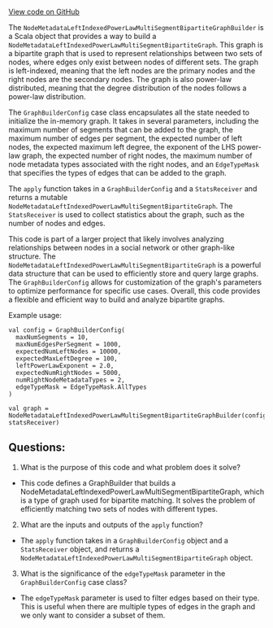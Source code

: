 [View code on GitHub](https://github.com/misbahsy/the-algorithm/src/scala/com/twitter/recos/graph_common/NodeMetadataLeftIndexedPowerLawMultiSegmentBipartiteGraphBuilder.scala)

The `NodeMetadataLeftIndexedPowerLawMultiSegmentBipartiteGraphBuilder` is a Scala object that provides a way to build a `NodeMetadataLeftIndexedPowerLawMultiSegmentBipartiteGraph`. This graph is a bipartite graph that is used to represent relationships between two sets of nodes, where edges only exist between nodes of different sets. The graph is left-indexed, meaning that the left nodes are the primary nodes and the right nodes are the secondary nodes. The graph is also power-law distributed, meaning that the degree distribution of the nodes follows a power-law distribution.

The `GraphBuilderConfig` case class encapsulates all the state needed to initialize the in-memory graph. It takes in several parameters, including the maximum number of segments that can be added to the graph, the maximum number of edges per segment, the expected number of left nodes, the expected maximum left degree, the exponent of the LHS power-law graph, the expected number of right nodes, the maximum number of node metadata types associated with the right nodes, and an `EdgeTypeMask` that specifies the types of edges that can be added to the graph.

The `apply` function takes in a `GraphBuilderConfig` and a `StatsReceiver` and returns a mutable `NodeMetadataLeftIndexedPowerLawMultiSegmentBipartiteGraph`. The `StatsReceiver` is used to collect statistics about the graph, such as the number of nodes and edges.

This code is part of a larger project that likely involves analyzing relationships between nodes in a social network or other graph-like structure. The `NodeMetadataLeftIndexedPowerLawMultiSegmentBipartiteGraph` is a powerful data structure that can be used to efficiently store and query large graphs. The `GraphBuilderConfig` allows for customization of the graph's parameters to optimize performance for specific use cases. Overall, this code provides a flexible and efficient way to build and analyze bipartite graphs. 

Example usage:

```
val config = GraphBuilderConfig(
  maxNumSegments = 10,
  maxNumEdgesPerSegment = 1000,
  expectedNumLeftNodes = 10000,
  expectedMaxLeftDegree = 100,
  leftPowerLawExponent = 2.0,
  expectedNumRightNodes = 5000,
  numRightNodeMetadataTypes = 2,
  edgeTypeMask = EdgeTypeMask.AllTypes
)

val graph = NodeMetadataLeftIndexedPowerLawMultiSegmentBipartiteGraphBuilder(config, statsReceiver)
```
## Questions: 
 1. What is the purpose of this code and what problem does it solve?
- This code defines a GraphBuilder that builds a NodeMetadataLeftIndexedPowerLawMultiSegmentBipartiteGraph, which is a type of graph used for bipartite matching. It solves the problem of efficiently matching two sets of nodes with different types.

2. What are the inputs and outputs of the `apply` function?
- The `apply` function takes in a `GraphBuilderConfig` object and a `StatsReceiver` object, and returns a `NodeMetadataLeftIndexedPowerLawMultiSegmentBipartiteGraph` object.

3. What is the significance of the `edgeTypeMask` parameter in the `GraphBuilderConfig` case class?
- The `edgeTypeMask` parameter is used to filter edges based on their type. This is useful when there are multiple types of edges in the graph and we only want to consider a subset of them.